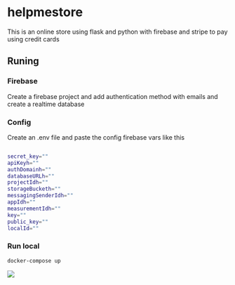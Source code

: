 # helpmestore
This is an online store using flask and python with firebase and stripe to pay using credit cards
## Runing 
### Firebase
Create a firebase project and add authentication method with emails and create a realtime database
### Config
Create an .env file and paste the config firebase vars like this
```bash

secret_key=""
apiKeyh=""
authDomainh=""
databaseURLh=""
projectIdh=""
storageBucketh=""
messagingSenderIdh=""
appIdh=""
measurementIdh=""
key=""
public_key=""
localId=""
```
### Run local
```bash
docker-compose up 
```

<img src="https://i.postimg.cc/0jzZ2jYn/Screenshot-2022-04-24-at-12-43-58-Help-Me-Store.png">
